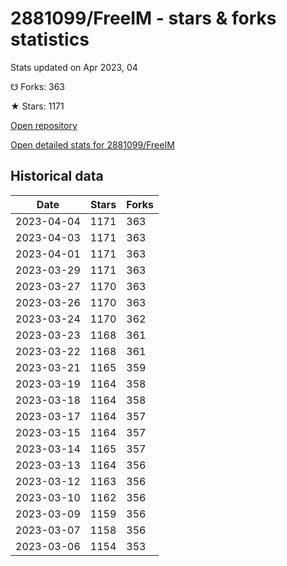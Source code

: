 # 2881099/FreeIM - stars & forks statistics

Stats updated on Apr 2023, 04

☋ Forks: 363

★ Stars: 1171

[Open repository](https://github.com/2881099/FreeIM)

[Open detailed stats for 2881099/FreeIM](https://reviewgithub.com/rep/2881099/FreeIM)

## Historical data
| Date | Stars | Forks |
|------|-------|-------|
| 2023-04-04 | 1171 | 363 | 
| 2023-04-03 | 1171 | 363 | 
| 2023-04-01 | 1171 | 363 | 
| 2023-03-29 | 1171 | 363 | 
| 2023-03-27 | 1170 | 363 | 
| 2023-03-26 | 1170 | 363 | 
| 2023-03-24 | 1170 | 362 | 
| 2023-03-23 | 1168 | 361 | 
| 2023-03-22 | 1168 | 361 | 
| 2023-03-21 | 1165 | 359 | 
| 2023-03-19 | 1164 | 358 | 
| 2023-03-18 | 1164 | 358 | 
| 2023-03-17 | 1164 | 357 | 
| 2023-03-15 | 1164 | 357 | 
| 2023-03-14 | 1165 | 357 | 
| 2023-03-13 | 1164 | 356 | 
| 2023-03-12 | 1163 | 356 | 
| 2023-03-10 | 1162 | 356 | 
| 2023-03-09 | 1159 | 356 | 
| 2023-03-07 | 1158 | 356 | 
| 2023-03-06 | 1154 | 353 | 

